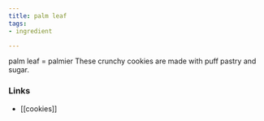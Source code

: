 ```yaml
---
title: palm leaf
tags:
- ingredient

---
```

palm leaf = palmier These crunchy cookies are made with puff pastry and sugar.

### Links

* [[cookies]]

